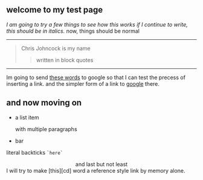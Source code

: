 ## welcome to my test page
*I am going to try a few things to see how this works
if I continue to write, this should be in italics.*
now, things should be normal
***
>Chris Johncock is my name
>>written in block quotes
---
Im going to send [these words][g] to google so that I can test the precess of inserting a link. and the simpler form of a link to [google](http://www.google.com/ "simple link") there.

  [g]: http://www.google.com/ "reference style"


and now moving on
----
*   a list item

    with multiple paragraphs
    
*   bar

literal backticks `` `here` ``  
  <center>
  and last but  
not least
  </center>
I will try to make [this][cd] word a reference style link by memory alone.

  [cd]: http://www.yahoo.com/ "cheated a little bit"
